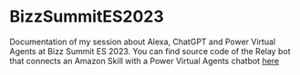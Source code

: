 # BizzSummitES2023
Documentation of my session about Alexa, ChatGPT and Power Virtual Agents at Bizz Summit ES 2023.
You can find source code of the Relay bot that connects an Amazon Skill with a Power Virtual Agents chatbot [here](https://github.com/fchopo/AlexaPVARelayBot)
